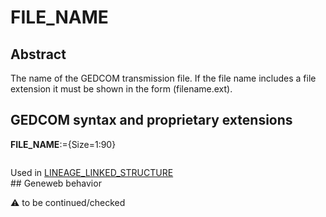 ﻿# FILE_NAME
## Abstract
The name of the GEDCOM transmission file. If the file name includes a file extension it must be
shown in the form (filename.ext).


## GEDCOM syntax and proprietary extensions

**FILE_NAME**:={Size=1:90}
<pre>
</pre>
Used in <a href=Ged.LINEAGE_LINKED_STRUCTURE.md>LINEAGE_LINKED_STRUCTURE</a><br />## Geneweb behavior


:warning: to be continued/checked

